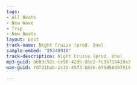 ```yaml
---
tags:
- All Beats
- New Wave
- Trap
- New Beats
layout: post
track-name: Night Cruise (prod. Uno)
sample-embed: "85348910"
track-description: Night Cruise (prod. Uno)
mp3-guid: bb83c92c-ce98-42db-86e2-fc9b718410a3
wav-guid: 7d731bab-2c3d-45f3-b856-6f9856497914

---
```

